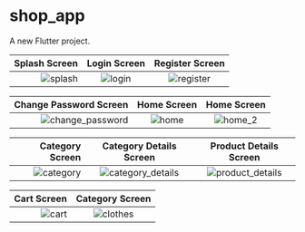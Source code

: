 # shop_app

A new Flutter project.

|  Splash Screen         |   Login Screen             |  Register Screen              
------------------------:|:-------------------------:|:-------------------------:
![splash](https://user-images.githubusercontent.com/76426940/230227977-bf05b552-b674-4782-b2c5-9cca9c522ba5.jpeg)|![login](https://user-images.githubusercontent.com/76426940/230228070-69814509-26b5-4dc4-a16f-5ca94dc49c96.jpeg)|![register](https://user-images.githubusercontent.com/76426940/230228198-47f58e5a-8769-4bf8-b3ff-dea5f0e3db5b.jpeg)

|Change Password Screen           |   Home Screen         |  Home Screen     
------------------------:|:-------------------------:|:-------------------------:
![change_password](https://user-images.githubusercontent.com/76426940/230228354-603ae1b0-24a9-4b18-bfb8-6860d15eb741.jpeg)|![home](https://user-images.githubusercontent.com/76426940/236821051-1981fd65-1245-4a53-8968-3e1fd19711d9.jpeg)|![home_2](https://user-images.githubusercontent.com/76426940/236821250-352554cf-c3d9-4703-b030-f9e4d6cbc101.jpeg)

|  Category Screen       |   Category Details Screen |  Product Details Screen     
------------------------:|:-------------------------:|:-------------------------:
![category](https://user-images.githubusercontent.com/76426940/236821516-6f1ff4e0-8df1-4db8-842c-620b31cb072e.jpeg)|![category_details](https://user-images.githubusercontent.com/76426940/236821871-d22422fc-472d-4bfd-8c66-0df8c5e340fd.jpeg)|![product_details](https://user-images.githubusercontent.com/76426940/236822357-80d500da-a9af-49b0-a805-f769e139f335.jpeg)

|  Cart Screen           |   Category  Screen        |      
------------------------:|:-------------------------:|
![cart](https://user-images.githubusercontent.com/76426940/236822992-b0422230-6c55-461f-bde1-2a3958f2eda9.jpeg)|![clothes](https://github.com/mariammoamen20/shop-app-flutter/assets/76426940/9c7dce42-a24b-46a3-963c-87fc50facf93)




